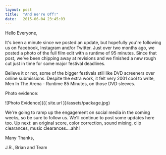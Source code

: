 ```yaml
---
layout: post
title:  "And We're Off!"
date:   2015-06-04 23:45:03
---
```


Hello Everyone,

It's been a minute since we posted an update, but hopefully you're following us on Facebook, Instagram and/or Twitter. Just over two months ago, we posted a photo of the full film edit with a runtime of 95 minutes. Since that post, we've been chipping away at revisions and we finished a new rough cut just in time for some major festival deadlines. 

Believe it or not, some of the bigger festivals still like DVD screeners over online submissions. Despite the extra work, it felt very 2001 cool to write, Men In The Arena - Runtime 85 Minutes, on those DVD sleeves. 

Photo evidence:

![Photo Evidence]({{ site.url }}/assets/package.jpg)

We're going to ramp up the engagement on social media in the coming weeks, so be sure to follow us. We'll continue to post some updates here too. Up next: an original score, color correction, sound mixing, clip clearances, music clearances....ahh!

Many Thanks, 

J.R., Brian and Team